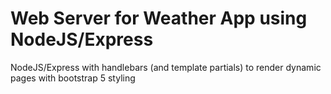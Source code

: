 <h1>Web Server for Weather App using NodeJS/Express</h1>
<p> NodeJS/Express with handlebars (and template partials) to render dynamic pages with bootstrap 5 styling </p>
